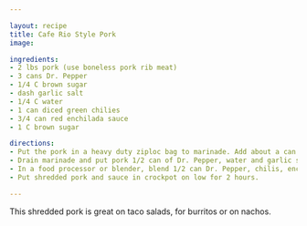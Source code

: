 ```yaml
---

layout: recipe
title: Cafe Rio Style Pork
image:

ingredients:
- 2 lbs pork (use boneless pork rib meat)
- 3 cans Dr. Pepper
- 1/4 C brown sugar
- dash garlic salt
- 1/4 C water
- 1 can diced green chilies
- 3/4 can red enchilada sauce
- 1 C brown sugar

directions: 
- Put the pork in a heavy duty ziploc bag to marinade. Add about a can and a half of Dr. Pepper and 1/4 C brown sugar. Marinade for a few hours or overnight.
- Drain marinade and put pork 1/2 can of Dr. Pepper, water and garlic salt in crock pot on high for about 3-4 hours or low for 8 hours. Remove pork from crock pot and drain any liquid left in the pot. Shred pork. 
- In a food processor or blender, blend 1/2 can Dr. Pepper, chilis, enchilada sauce and remaining brown sugar. If the sauce is too thick, add more Dr. Pepper little by little. 
- Put shredded pork and sauce in crockpot on low for 2 hours.

---
```

This shredded pork is great on taco salads, for burritos or on nachos.